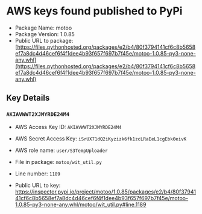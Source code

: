 # AWS keys found published to PyPi

* Package Name: motoo
* Package Version: 1.0.85
* Public URL to package: [https://files.pythonhosted.org/packages/e2/b4/80f3794141cf6c8b5658ef7a8dc4d46cef6f4f1dee4b93f657f697b7f45e/motoo-1.0.85-py3-none-any.whl](https://files.pythonhosted.org/packages/e2/b4/80f3794141cf6c8b5658ef7a8dc4d46cef6f4f1dee4b93f657f697b7f45e/motoo-1.0.85-py3-none-any.whl)

## Key Details

### `AKIAVWWT2XJMYRDE24M4`

* AWS Access Key ID: `AKIAVWWT2XJMYRDE24M4`
* AWS Secret Access Key: `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` 
* AWS role name: `user/S3TempUploader`
* File in package: `motoo/wit_util.py`
* Line number: `1189`

* Public URL to key: https://inspector.pypi.io/project/motoo/1.0.85/packages/e2/b4/80f3794141cf6c8b5658ef7a8dc4d46cef6f4f1dee4b93f657f697b7f45e/motoo-1.0.85-py3-none-any.whl/motoo/wit_util.py#line.1189


